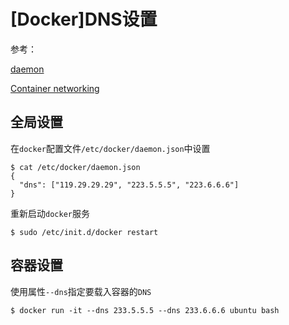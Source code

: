 
# [Docker]DNS设置

参考：

[daemon](https://docs.docker.com/engine/reference/commandline/dockerd/)

[Container networking](https://docs.docker.com/config/containers/container-networking/)

## 全局设置

在`docker`配置文件`/etc/docker/daemon.json`中设置

```
$ cat /etc/docker/daemon.json 
{
  "dns": ["119.29.29.29", "223.5.5.5", "223.6.6.6"]
}
```

重新启动`docker`服务

```
$ sudo /etc/init.d/docker restart
```

## 容器设置

使用属性`--dns`指定要载入容器的`DNS`

```
$ docker run -it --dns 233.5.5.5 --dns 233.6.6.6 ubuntu bash
```